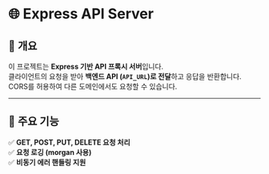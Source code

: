 # 🌐 Express API Server

## 📖 개요

이 프로젝트는 **Express 기반 API 프록시 서버**입니다.  
클라이언트의 요청을 받아 **백엔드 API (`API_URL`)로 전달**하고 응답을 반환합니다.  
CORS를 허용하여 다른 도메인에서도 요청할 수 있습니다.

---

## 🚀 주요 기능

✅ **GET, POST, PUT, DELETE 요청 처리**  
✅ **요청 로깅 (morgan 사용)**  
✅ **비동기 에러 핸들링 지원**
